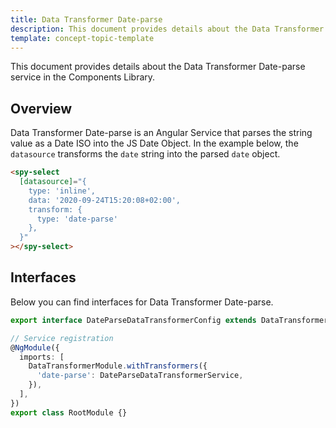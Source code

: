 ```yaml
---
title: Data Transformer Date-parse
description: This document provides details about the Data Transformer Date-parse service in the Components Library.
template: concept-topic-template
---
```



This document provides details about the Data Transformer Date-parse service in the Components Library.

## Overview

Data Transformer Date-parse is an Angular Service that parses the string value as a Date ISO into the JS Date Object.
In the example below, the `datasource` transforms the `date` string into the parsed `date` object.

```html
<spy-select
  [datasource]="{
    type: 'inline',
    data: '2020-09-24T15:20:08+02:00',
    transform: {
      type: 'date-parse'
    },
  }"
></spy-select>
```

## Interfaces

Below you can find interfaces for Data Transformer Date-parse.

```ts
export interface DateParseDataTransformerConfig extends DataTransformerConfig {}

// Service registration
@NgModule({
  imports: [
    DataTransformerModule.withTransformers({
      'date-parse': DateParseDataTransformerService,
    }),
  ],
})
export class RootModule {}
```
